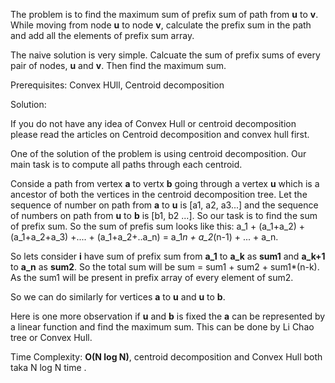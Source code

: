 The problem is to find the maximum sum of prefix sum of path from  **u** to **v**.
While moving from node **u** to node **v**, calculate the prefix sum in the path and add all the elements of prefix
sum array.

The naive solution is very simple. Calcuate the sum of prefix sums of every pair of nodes, **u** and **v**. Then find
the maximum sum.


Prerequisites: Convex HUll, Centroid decomposition



Solution:

If you do not have any idea of Convex Hull or centroid decomposition please read the articles on Centroid
decomposition and convex hull first.

One of the solution of the problem is using centroid decomposition. Our main task is to
compute all paths through each centroid.

Conside a path from vertex **a** to vertx **b** going through a vertex **u** which is a ancestor of both
the vertices in the centroid decomposition tree. Let the sequence of number on path from **a** to **u**
is [a1, a2, a3...] and the sequence of numbers on path from **u** to **b** is [b1, b2 ...]. So our task
is to find the sum of prefix sum. So the sum of prefis sum looks like this:
 a_1 + (a_1+a_2) + (a_1+a_2+a_3) +.... + (a_1+a_2+..a_n) = a_1*n + a_2*(n-1) + ... + a_n.

So lets consider **i** have sum of prefix sum from **a_1** to **a_k** as **sum1** and **a_k+1** to **a_n** as **sum2**.
So the total sum will be sum = sum1 + sum2 + sum1*(n-k). As the sum1 will be present in prefix array
of every element of sum2.

So we can do similarly for vertices **a** to **u** and **u** to **b**.

Here is one more observation if **u** and **b** is fixed the **a** can be represented by a linear function
and find the maximum sum. This can be done by Li Chao tree or Convex Hull.


Time Complexity: **O(N log N)**, centroid decomposition and Convex Hull both taka N log N time .
